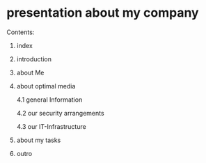# presentation about my company

Contents:

1. index

2. introduction

3. about Me

4. about optimal media
   
   4.1 general Information
   
   4.2 our security arrangements
   
   4.3 our IT-Infrastructure

5. about my tasks

6. outro

